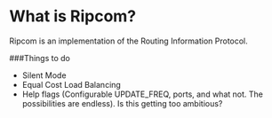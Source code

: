 # What is Ripcom?
Ripcom is an implementation of the Routing Information Protocol. 

###Things to do
* Silent Mode
* Equal Cost Load Balancing
* Help flags (Configurable UPDATE_FREQ, ports, and what not. The possibilities are endless). Is this getting too ambitious?
